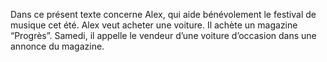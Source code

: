 Dans ce présent texte concerne Alex, qui aide bénévolement le festival de musique cet été.
Alex veut acheter une voiture.
Il achète un magazine “Progrès”.
Samedi, il appelle le vendeur d’une voiture d’occasion dans une annonce du magazine.
